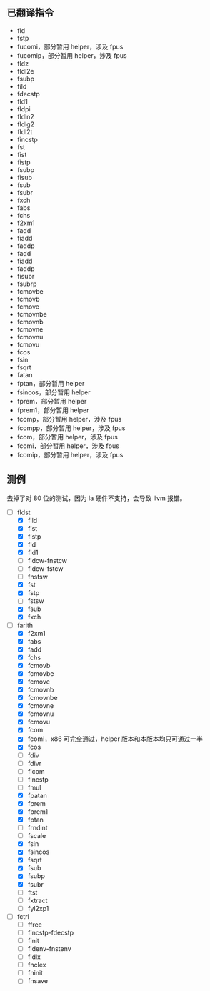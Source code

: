 ## 已翻译指令

- fld
- fstp
- fucomi，部分暂用 helper，涉及 fpus
- fucomip，部分暂用 helper，涉及 fpus
- fldz
- fldl2e
- fsubp
- fild
- fdecstp
- fld1
- fldpi
- fldln2
- fldlg2
- fldl2t
- fincstp
- fst
- fist
- fistp
- fsubp
- fisub
- fsub
- fsubr
- fxch
- fabs
- fchs
- f2xm1
- fadd
- fiadd
- faddp
- fadd
- fiadd
- faddp
- fisubr
- fsubrp
- fcmovbe
- fcmovb
- fcmove
- fcmovnbe
- fcmovnb
- fcmovne
- fcmovnu
- fcmovu
- fcos
- fsin
- fsqrt
- fatan
- fptan，部分暂用 helper
- fsincos，部分暂用 helper
- fprem，部分暂用 helper
- fprem1，部分暂用 helper
- fcomp，部分暂用 helper，涉及 fpus
- fcompp，部分暂用 helper，涉及 fpus
- fcom，部分暂用 helper，涉及 fpus
- fcomi，部分暂用 helper，涉及 fpus
- fcomip，部分暂用 helper，涉及 fpus

## 测例

去掉了对 80 位的测试，因为 la 硬件不支持，会导致 llvm 报错。

- [ ] fldst
  - [x] fild
  - [x] fist
  - [x] fistp
  - [x] fld
  - [x] fld1
  - [ ] fldcw-fnstcw
  - [ ] fldcw-fstcw
  - [ ] fnstsw
  - [x] fst
  - [x] fstp
  - [ ] fstsw
  - [x] fsub
  - [x] fxch
- [ ] farith
  - [x] f2xm1
  - [x] fabs
  - [x] fadd
  - [x] fchs
  - [x] fcmovb
  - [x] fcmovbe
  - [x] fcmove
  - [x] fcmovnb
  - [x] fcmovnbe
  - [x] fcmovne
  - [x] fcmovnu
  - [x] fcmovu
  - [x] fcom
  - [x] fcomi，x86 可完全通过，helper 版本和本版本均只可通过一半
  - [x] fcos
  - [ ] fdiv
  - [ ] fdivr
  - [ ] ficom
  - [ ] fincstp
  - [ ] fmul
  - [x] fpatan
  - [x] fprem
  - [x] fprem1
  - [x] fptan
  - [ ] frndint
  - [ ] fscale
  - [x] fsin
  - [x] fsincos
  - [x] fsqrt
  - [x] fsub
  - [x] fsubp
  - [x] fsubr
  - [ ] ftst
  - [ ] fxtract
  - [ ] fyl2xp1
- [ ] fctrl
  - [ ] ffree
  - [ ] fincstp-fdecstp
  - [ ] finit
  - [ ] fldenv-fnstenv
  - [ ] fldlx
  - [ ] fnclex
  - [ ] fninit
  - [ ] fnsave
